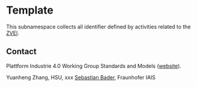 # Template

This subnamespace collects all identifier defined by activities related to the
[ZVEI](https://www.zvei.org/).


## Contact

Plattform Industrie 4.0 Working Group Standards and Models ([website](https://www.plattform-i40.de/PI40/Redaktion/EN/Standardartikel/working-group-01.html)).

Yuanheng Zhang, HSU, xxx
[Sebastian Bader](mailto:contact@iais.fraunhofer.de), Fraunhofer IAIS
